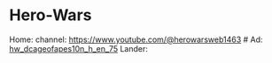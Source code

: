 # Hero-Wars
Home: channel: https://www.youtube.com/@herowarsweb1463 # Ad: [hw_dcageofapes10n_h_en_75](https://youtu.be/A4xLY607Hp4) Lander: 

